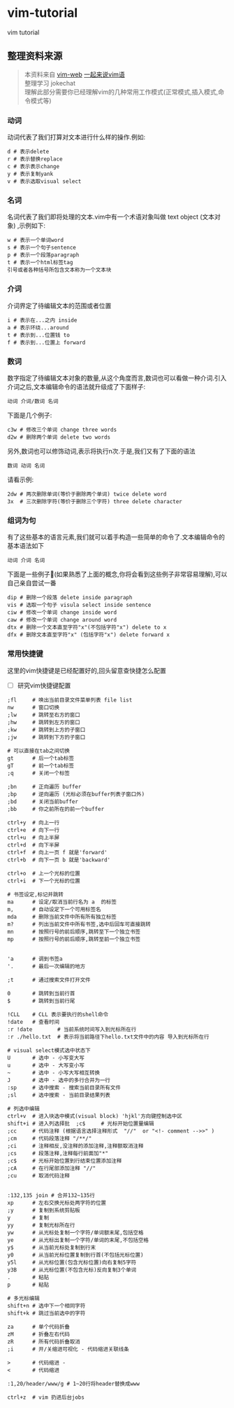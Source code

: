 # vim-tutorial
vim tutorial

## 整理资料来源
> 本资料来自 [vim-web](https://github.com/jaywcjlove/vim-web)     [一起来说vim语](http://www.jianshu.com/p/a361ce8c97bc)  
> 整理学习 jokechat   
> 理解此部分需要你已经理解vim的几种常用工作模式(正常模式,插入模式,命令模式等)

### 动词
  动词代表了我们打算对文本进行什么样的操作.例如:
  ```
  d # 表示delete
  r # 表示替换replace
  c # 表示表示change
  y # 表示复制yank
  v # 表示选取visual select
  ``` 
### 名词
  名词代表了我们即将处理的文本.vim中有一个术语对象叫做 text object (文本对象) ,示例如下:
  ```
  w # 表示一个单词word
  s # 表示一个句子sentence
  p # 表示一个段落paragraph
  t # 表示一个html标签tag
  引号或者各种括号所包含文本称为一个文本块
  ```
### 介词
  介词界定了待编辑文本的范围或者位置
  ```
  i # 表示在...之内 inside
  a # 表示环绕...around
  t # 表示到...位置钱 to
  f # 表示到...位置上 forward
  ``` 

### 数词
  数字指定了待编辑文本对象的数量,从这个角度而言,数词也可以看做一种介词.引入介词之后,文本编辑命令的语法就升级成了下面样子:
  ```
  动词 介词/数词 名词
  ```

  下面是几个例子:
  ```
  c3w # 修改三个单词 change three words
  d2w # 删除两个单词 delete two words
  ```
  
  另外,数词也可以修饰动词,表示将执行n次.于是,我们又有了下面的语法
  ```
  数词 动词 名词
  ```

  请看示例:
  ```
  2dw # 两次删除单词(等价于删除两个单词) twice delete word
  3x  # 三次删除字符(等价于删除三个字符) three delete character  
  ```

  ### 组词为句
  有了这些基本的语言元素,我们就可以着手构造一些简单的命令了.文本编辑命令的基本语法如下
  ```
  动词 介词 名词
  ```

  下面是一些例子🌰(如果熟悉了上面的概念,你将会看到这些例子非常容易理解),可以自己亲自尝试一番
  ```
  dip # 删除一个段落 delete inside paragraph
  vis # 选取一个句子 visula select inside sentence
  ciw # 修改一个单词 change inside word
  caw # 修改一个单词 change around word
  dtx # 删除一个文本直至字符"x"(不包括字符"x") delete to x
  dfx # 删除文本直至字符"x" (包括字符"x") delete forward x
  ```

### 常用快捷键
  这里的vim快捷键是已经配置好的,回头留意查快捷怎么配置
 - [ ] 研究vim快捷键配置  
  ```
  ;fl     # 唤出当前目录文件菜单列表 file list
  nw      # 窗口切换
  ;lw     # 跳转至右方的窗口
  ;hw     # 跳转到左方的窗口 
  ;kw     # 跳转到上方的子窗口
  ;jw     # 跳转到下方的子窗口
  
  # 可以直接在tab之间切换
  gt      # 后一个tab标签
  gT      # 前一个tab标签
  ;q      # 关闭一个标签
  
  ;bn     # 正向遍历 buffer
  ;bp     # 逆向遍历 (光标必须在buffer列表子窗口外)
  ;bd     # 关闭当前buffer
  ;bb     # 你之前所在的前一个buffer
  
  ctrl+y  # 向上一行
  ctrl+e  # 向下一行
  ctrl+u  # 向上半屏
  ctrl+d  # 向下半屏
  ctrl+f  # 向上一页 f 就是'forward'
  ctrl+b  # 向下一页 b 就是'backward'

  ctrl+o  # 上一个光标的位置
  ctrl+i  # 下一个光标的位置

  # 书签设定,标记并跳转
  ma      # 设定/取消当前行名为 a  的标签
  m,      # 自动设定下一个可用标签名 
  mda     # 删除当前文件中所有所有独立标签
  m?      # 列出当前文件中所有书签,选中后回车可直接跳转 
  mn      # 按照行号的前后顺序,跳转至下一个独立书签
  mp      # 按照行号的前后顺序,跳转至前一个独立书签


  'a      # 调到书签a
  '.      # 最后一次编辑的地方

  ;t      # 通过搜索文件打开文件
  
  0       # 跳转到当前行首
  $       # 跳转到当前行尾

  !CLL    # CLL 表示要执行的shell命令
  !date   # 查看时间
  :r !date        # 当前系统时间写入到光标所在行
  :r ./hello.txt  # 表示将当前路径下hello.txt文件中的内容 导入到光标所在行
  
  # visual select模式选中状态下
  U       # 选中 - 小写变大写
  u       # 选中 - 大写变小写
  ~       # 选中 - 小写大写相互转换
  J       # 选中 - 选中的多行合并为一行
  :sp     # 选中搜索 - 搜索当前目录所有文件 
  ;sl     # 选中搜索 - 当前目录结果列表 

  # 列选中编辑
  ctrl+v  # 进入块选中模式(visual block) 'hjkl'方向键控制选中区
  shift+i # 进入列选择批  ;c$     # 光标开始位置量编辑
  ;cc     # 代码注释 (根据语言选择注释形式  "//"  or "<!- comment -->>" )
  ;cm     # 代码段落注释 "/**/"
  ;ci     # 注释相反,没注释的添加注释,注释额取消注释
  ;cs     # 段落注释,注释每行前面加"*"
  ;c$     # 光标开始位置到行结束位置添加注释
  ;cA     # 在行尾部添加注释 "//"
  ;cu     # 取消代码注释
  

  :132,135 join # 合并132~135行 
  xp      # 左右交换光标处两字符的位置
  ;y      # 复制到系统剪贴板
  y       # 复制 
  yy      # 复制光标所在行
  yw      # 从光标处复制一个字符/单词额末尾,包括空格
  ye      # 从光标出复制一个字符/单词的末尾,不包括空格
  y$      # 从当前光标处复制到行末
  y0      # 从当前光标位置复制到行首(不包括光标位置)
  y5l     # 从光标位置(包含光标位置)向右复制5字符 
  y3B     # 从光标位置(不包含光标)反向复制3个单词
  .       # 粘贴 
  p       # 粘贴
 
  # 多光标编辑
  shift+n # 选中下一个相同字符
  shift+k # 跳过当前选中的字符
  
  za      # 单个代码折叠
  zM      # 折叠左右代码
  zR      # 所有代码折叠取消
  ;i      # 开/关缩进可视化 - 代码缩进关联线条
  
  >       # 代码缩进 - 
  <       # 代码缩进
  
  :1,20/header/www/g # 1~20行将header替换成www

  ctrl+z  # vim 扔进后台jobs
